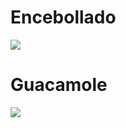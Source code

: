 
# Encebollado 

![](https://blogger.googleusercontent.com/img/b/R29vZ2xl/AVvXsEgd50EWnwCf_e3KeM7Zb7XYRkw2b9kMhjQV5waKXSbNk96-yKeTTqvOry8DFv1oKmr96wHcUNpKgCJzUjQcwTzzRTR6Lly-CW0-Jl0Mj9LFpIeo8AiKNJj60TyMxpJ47BSx-mg_SXWnaG02/s1600/encebollado+(1).jpg)

# Guacamole 

![](https://buildyourbite.com/wp-content/uploads/2014/11/guacamole-54.jpg)

